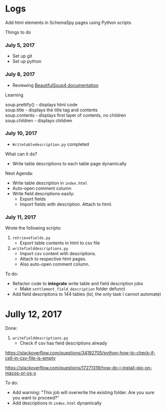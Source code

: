 # Logs
Add html elements in SchemaSpy pages using Python scripts

Things to do

### July 5, 2017

* Set up git
* Set up python

### July 8, 2017

* Reviewing [BeautifulSoup4 documentation](https://beautiful-soup-4.readthedocs.io/en/latest/)

Learning

soup.prettify() - displays html code  
soup.title - displays the title tag and contents    
soup.contents - displays first layer of contents, no children    
soup.children - displays children     

### July 10, 2017

* `Writetabledescription.py` completed

What can it do?
* Write table descriptions to each table page dynamically


Next Agenda:
   * Write table description in `index.html`
   * Auto-open comment column
   * Write field descriptions easily:
      * Export fields
      * Import fields with description. Attach to html.

### July 11, 2017

Wrote the following scripts:

1. `retrievefields.py`
   * Export table contents in html to csv file
2. `writefielddescriptions.py`
   * Import csv content with descriptions.
   * Attach to respective html pages.
   * Also auto-open comment column.

To do:

* Refactor code to **integrate** write table and field description jobs
  * Make `settlement_field_description` folder defunct
* Add field descriptions to 144 tables (lol, the only task I cannot automate)

# Jully 12, 2017

Done:

1. `writefielddescriptions.py`
   * Check if csv has field descriptions already

https://stackoverflow.com/questions/34192705/python-how-to-check-if-cell-in-csv-file-is-empty

https://stackoverflow.com/questions/17271319/how-do-i-install-pip-on-macos-or-os-x

To do:

* Add warning: "This job will overwrite the existing folder. Are you sure you want to proceed?"
* Add descriptions in `index.html` dynamically


